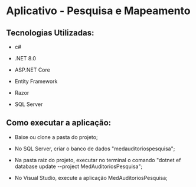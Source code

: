 <h1>Aplicativo - Pesquisa e Mapeamento</h1>

<h2>Tecnologias Utilizadas:</h2>

* c#

* .NET 8.0

* ASP.NET Core

* Entity Framework

* Razor

* SQL Server

<h2>Como executar a aplicação:</h2>

* Baixe ou clone a pasta do projeto;

* No SQL Server, criar o banco de dados "medauditoriospesquisa";

* Na pasta raiz do projeto, executar no terminal o comando "dotnet ef database update --project MedAuditoriosPesquisa";

* No Visual Studio, execute a aplicação MedAuditoriosPesquisa;
